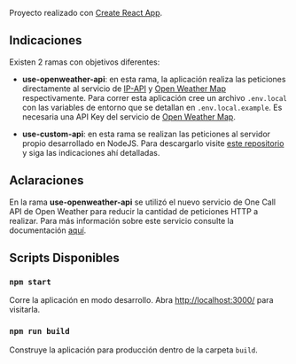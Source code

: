 Proyecto realizado con [Create React App](https://github.com/facebook/create-react-app).

## Indicaciones

Existen 2 ramas con objetivos diferentes:

- **use-openweather-api**: en esta rama, la aplicación realiza las peticiones directamente al servicio de [IP-API](https://ip-api.com/) y [Open Weather Map](https://openweathermap.org/) respectivamente. Para correr esta aplicación cree un archivo `.env.local` con las variables de entorno que se detallan en `.env.local.example`. Es necesaria una API Key del servicio de [Open Weather Map](https://openweathermap.org/).

- **use-custom-api**: en esta rama se realizan las peticiones al servidor propio desarrollado en NodeJS. Para descargarlo visite [este repositorio](https://github.com/pascualmj/weather-app-api) y siga las indicaciones ahí detalladas.

## Aclaraciones

En la rama **use-openweather-api** se utilizó el nuevo servicio de One Call API de Open Weather para reducir la cantidad de peticiones HTTP a realizar. Para más información sobre este servicio consulte la documentación [aquí](https://openweathermap.org/api/one-call-api).

## Scripts Disponibles

### `npm start`

Corre la aplicación en modo desarrollo. Abra [http://localhost:3000/](http://localhost:3000) para visitarla.

### `npm run build`

Construye la aplicación para producción dentro de la carpeta `build`.
